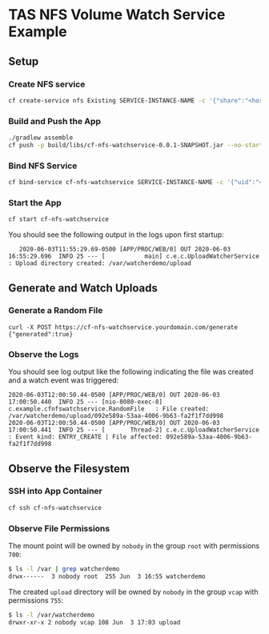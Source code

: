 # TAS NFS Volume Watch Service Example

## Setup

### Create NFS service
```sh
cf create-service nfs Existing SERVICE-INSTANCE-NAME -c '{"share":"<hostname-and-path-to-nfs-volume>", "version":"4.0"}'
```

### Build and Push the App
```sh
./gradlew assemble
cf push -p build/libs/cf-nfs-watchservice-0.0.1-SNAPSHOT.jar --no-start
```

### Bind NFS Service
```sh
cf bind-service cf-nfs-watchservice SERVICE-INSTANCE-NAME -c '{"uid":"<provided>","gid":"<provided>","mount":"/var/watcherdemo"}'
``` 

### Start the App
```sh
cf start cf-nfs-watchservice
```

You should see the following output in the logs upon first startup:
```
   2020-06-03T11:55:29.69-0500 [APP/PROC/WEB/0] OUT 2020-06-03 16:55:29.696  INFO 25 --- [           main] c.e.c.UploadWatcherService               : Upload directory created: /var/watcherdemo/upload
```

## Generate and Watch Uploads

### Generate a Random File
```
curl -X POST https://cf-nfs-watchservice.yourdomain.com/generate
{"generated":true}
```

### Observe the Logs
You should see log output like the following indicating the file was created and a watch event was triggered:
```
2020-06-03T12:00:50.44-0500 [APP/PROC/WEB/0] OUT 2020-06-03 17:00:50.440  INFO 25 --- [nio-8080-exec-8] c.example.cfnfswatchservice.RandomFile   : File created: /var/watcherdemo/upload/092e589a-53aa-4006-9b63-fa2f1f7dd998
2020-06-03T12:00:50.44-0500 [APP/PROC/WEB/0] OUT 2020-06-03 17:00:50.441  INFO 25 --- [       Thread-2] c.e.c.UploadWatcherService               : Event kind: ENTRY_CREATE | File affected: 092e589a-53aa-4006-9b63-fa2f1f7dd998
```

## Observe the Filesystem
### SSH into App Container
```sh
cf ssh cf-nfs-watchservice
```

### Observe File Permissions
The mount point will be owned by `nobody` in the group `root` with permissions `700`:
```sh
$ ls -l /var | grep watcherdemo
drwx------  3 nobody root  255 Jun  3 16:55 watcherdemo
```

The created `upload` directory will be owned by `nobody` in the group `vcap` with permissions `755`:
```sh
$ ls -l /var/watcherdemo
drwxr-xr-x 2 nobody vcap 108 Jun  3 17:03 upload
```
